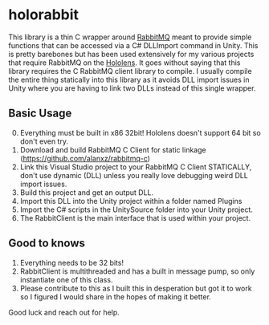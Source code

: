 # holorabbit

This library is a thin C wrapper around [RabbitMQ](http://www.rabbitmq.com) meant to provide simple functions that can be accessed via a C# DLLImport command in Unity.  This is pretty barebones but has been used extensively for my various projects that require RabbitMQ on the [Hololens](https://www.microsoft.com/en-us/hololens).  It goes without saying that this library requires the C RabbitMQ client library to compile.  I usually compile the entire thing statically into this library as it avoids DLL import issues in Unity where you are having to link two DLLs instead of this single wrapper.

## Basic Usage
0. Everything must be built in x86 32bit!  Hololens doesn't support 64 bit so don't even try.
1. Download and build RabbitMQ C Client for static linkage (https://github.com/alanxz/rabbitmq-c)
2. Link this Visual Studio project to your RabbitMQ C Client STATICALLY, don't use dynamic (DLL) unless you really love debugging weird DLL import issues.
3. Build this project and get an output DLL.
4. Import this DLL into the Unity project within a folder named Plugins
5. Import the C# scripts in the UnitySource folder into your Unity project.
6. The RabbitClient is the main interface that is used within your project.

## Good to knows
1. Everything needs to be 32 bits!
2. RabbitClient is multithreaded and has a built in message pump, so only instantiate one of this class.
3. Please contribute to this as I built this in desperation but got it to work so I figured I would share in the hopes of making it better.

Good luck and reach out for help.
